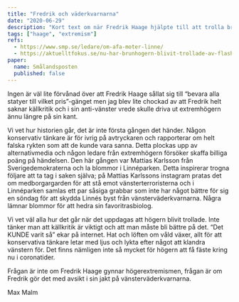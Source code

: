 ```yaml
---
title: "Fredrik och väderkvarnarna"
date: "2020-06-29"
description: "Kort text om när Fredrik Haage hjälpte till att trolla brunhögern"
tags: ["haage", "extremism"]
refs:
  - https://www.smp.se/ledare/om-afa-moter-linne/
  - https://aktuelltfokus.se/nu-har-brunhogern-blivit-trollade-av-flashback-igen/
paper:
  name: Smålandsposten
  published: false
---
```


Ingen är väl lite förvånad över att Fredrik Haage sållat sig till “bevara alla statyer till vilket pris”-gänget men jag blev lite chockad av att Fredrik helt saknar källkritik och i sin anti-vänster vrede skulle driva ut extremhögern ännu längre på sin kant.

Vi vet hur historien går, det är inte första gången det händer. Någon konservativ tänkare är för ivrig på avtryckaren och rapporterar om helt falska rykten som att de kunde vara sanna. Detta plockas upp av alternativmedia och någon ledare från extremhögern försöker skaffa billiga poäng på händelsen. Den här gången var Mattias Karlsson från Sverigedemokraterna och la blommor i Linnéparken. Detta inspirerar trogna följare att ta tag i saken själva; på Mattias Karlssons instagram pratas det om medborgargarden för att stå emot vänsterterroristerna och i Linnéparken samlas ett par såsiga grabbar som inte har något bättre för sig en söndag för att skydda Linnés byst från vänsterväderkvarnarna. Några lämnar blommor för att hedra sin favoritrasbiolog.

Vi vet väl alla hur det går när det uppdagas att högern blivit trollade. Inte tänker man att källkritik är viktigt och att man måste bli bättre på det. “Det KUNDE varit så” ekar på internet. Hat och löften om våld växer, allt för att konservativa tänkare letar med ljus och lykta efter något att klandra vänstern för. Det finns nämligen inte så mycket för högern att få fäste kring nu i coronatider.

Frågan är inte om Fredrik Haage gynnar högerextremismen, frågan är om Fredrik gör det med avsikt i sin jakt på vänsterväderkvarnarna.

Max Malm
